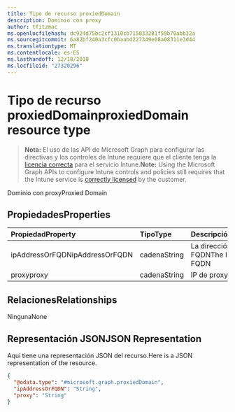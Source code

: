 ```yaml
---
title: Tipo de recurso proxiedDomain
description: Dominio con proxy
author: tfitzmac
ms.openlocfilehash: dc924d75bc2cf1310cb715033281f59b70abb32a
ms.sourcegitcommit: 6a82bf240a3cfc0baabd227349e08a08311e3d44
ms.translationtype: MT
ms.contentlocale: es-ES
ms.lasthandoff: 12/18/2018
ms.locfileid: "27320296"
---
```

# <a name="proxieddomain-resource-type"></a><span data-ttu-id="5abaa-103">Tipo de recurso proxiedDomain</span><span class="sxs-lookup"><span data-stu-id="5abaa-103">proxiedDomain resource type</span></span>

> <span data-ttu-id="5abaa-104">**Nota:** El uso de las API de Microsoft Graph para configurar las directivas y los controles de Intune requiere que el cliente tenga la [licencia correcta](https://go.microsoft.com/fwlink/?linkid=839381) para el servicio Intune.</span><span class="sxs-lookup"><span data-stu-id="5abaa-104">**Note:** Using the Microsoft Graph APIs to configure Intune controls and policies still requires that the Intune service is [correctly licensed](https://go.microsoft.com/fwlink/?linkid=839381) by the customer.</span></span>

<span data-ttu-id="5abaa-105">Dominio con proxy</span><span class="sxs-lookup"><span data-stu-id="5abaa-105">Proxied Domain</span></span>
## <a name="properties"></a><span data-ttu-id="5abaa-106">Propiedades</span><span class="sxs-lookup"><span data-stu-id="5abaa-106">Properties</span></span>
|<span data-ttu-id="5abaa-107">Propiedad</span><span class="sxs-lookup"><span data-stu-id="5abaa-107">Property</span></span>|<span data-ttu-id="5abaa-108">Tipo</span><span class="sxs-lookup"><span data-stu-id="5abaa-108">Type</span></span>|<span data-ttu-id="5abaa-109">Descripción</span><span class="sxs-lookup"><span data-stu-id="5abaa-109">Description</span></span>|
|:---|:---|:---|
|<span data-ttu-id="5abaa-110">ipAddressOrFQDN</span><span class="sxs-lookup"><span data-stu-id="5abaa-110">ipAddressOrFQDN</span></span>|<span data-ttu-id="5abaa-111">cadena</span><span class="sxs-lookup"><span data-stu-id="5abaa-111">String</span></span>|<span data-ttu-id="5abaa-112">La dirección IP o FQDN</span><span class="sxs-lookup"><span data-stu-id="5abaa-112">The IP address or FQDN</span></span>|
|<span data-ttu-id="5abaa-113">proxy</span><span class="sxs-lookup"><span data-stu-id="5abaa-113">proxy</span></span>|<span data-ttu-id="5abaa-114">cadena</span><span class="sxs-lookup"><span data-stu-id="5abaa-114">String</span></span>|<span data-ttu-id="5abaa-115">IP de proxy</span><span class="sxs-lookup"><span data-stu-id="5abaa-115">Proxy IP</span></span>|

## <a name="relationships"></a><span data-ttu-id="5abaa-116">Relaciones</span><span class="sxs-lookup"><span data-stu-id="5abaa-116">Relationships</span></span>
<span data-ttu-id="5abaa-117">Ninguna</span><span class="sxs-lookup"><span data-stu-id="5abaa-117">None</span></span>
## <a name="json-representation"></a><span data-ttu-id="5abaa-118">Representación JSON</span><span class="sxs-lookup"><span data-stu-id="5abaa-118">JSON Representation</span></span>
<span data-ttu-id="5abaa-119">Aquí tiene una representación JSON del recurso.</span><span class="sxs-lookup"><span data-stu-id="5abaa-119">Here is a JSON representation of the resource.</span></span>
<!-- {
  "blockType": "resource",
  "@odata.type": "microsoft.graph.proxiedDomain"
}
-->
``` json
{
  "@odata.type": "#microsoft.graph.proxiedDomain",
  "ipAddressOrFQDN": "String",
  "proxy": "String"
}
```



